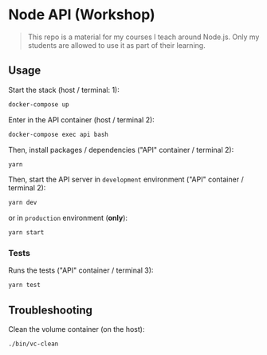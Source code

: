 # Node API (Workshop)

> This repo is a material for my courses I teach around Node.js.
> Only my students are allowed to use it as part of their learning.

## Usage

Start the stack (host / terminal: 1):

```sh
docker-compose up
```

Enter in the API container (host / terminal 2):

```sh
docker-compose exec api bash
```

Then, install packages / dependencies ("API" container / terminal 2):

```sh
yarn
```

Then, start the API server in `development` environment ("API" container / terminal 2):

```sh
yarn dev
```

or in `production` environment (__only__):

```sh
yarn start
```

### Tests

Runs the tests ("API" container / terminal 3):

```sh
yarn test
```

## Troubleshooting

Clean the volume container (on the host):

```sh
./bin/vc-clean
```

